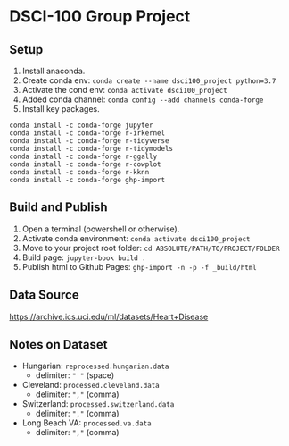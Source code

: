 # DSCI-100 Group Project


## Setup

1. Install anaconda.
2. Create conda env: `conda create --name dsci100_project python=3.7`
3. Activate the cond env: `conda activate dsci100_project`
4. Added conda channel: `conda config --add channels conda-forge`
5. Install key packages.
 ```
 conda install -c conda-forge jupyter
 conda install -c conda-forge r-irkernel
 conda install -c conda-forge r-tidyverse
 conda install -c conda-forge r-tidymodels
 conda install -c conda-forge r-ggally
 conda install -c conda-forge r-cowplot
 conda install -c conda-forge r-kknn
 conda install -c conda-forge ghp-import
 ```


## Build and Publish
1. Open a terminal (powershell or otherwise).
2. Activate conda environment: `conda activate dsci100_project`
4. Move to your project root folder: `cd ABSOLUTE/PATH/TO/PROJECT/FOLDER`
5. Build page: `jupyter-book build .`
6. Publish html to Github Pages: `ghp-import -n -p -f _build/html`


## Data Source
https://archive.ics.uci.edu/ml/datasets/Heart+Disease

## Notes on Dataset

- Hungarian: `reprocessed.hungarian.data`
  - delimiter: `" "` (space)
- Cleveland: `processed.cleveland.data`
  - delimiter: `","` (comma)
- Switzerland: `processed.switzerland.data`
  - delimiter: `","` (comma)
- Long Beach VA: `processed.va.data`
  - delimiter: `","` (comma)
